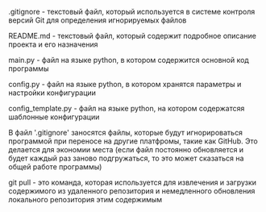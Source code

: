 .gitignore - текстовый файл, который используется в системе контроля версий Git для определения игнорируемых файлов

README.md - текстовый файл, который содержит подробное описание проекта и его назначения

main.py - файл на языке python, в котором содержится основной код программы

config.py - файл на языке python, в котором хранятся параметры и настройки конфигурации

config_template.py - файл на языке python, на котором содержатсяя шаблонные конфигурации 

В файл '.gitignore' заносятся файлы, которые будут игнорироваться программой при переносе на другие платфромы, такие как GitHub. Это делается для экономии места (если файл постоянно обновляется и будет каждый раз заново подгружаться, то это может сказаться на общей работе программы)

git pull - это команда, которая используется для извлечения и загрузки содержимого из удаленного репозитория и немедленного обновления локального репозитория этим содержимым
